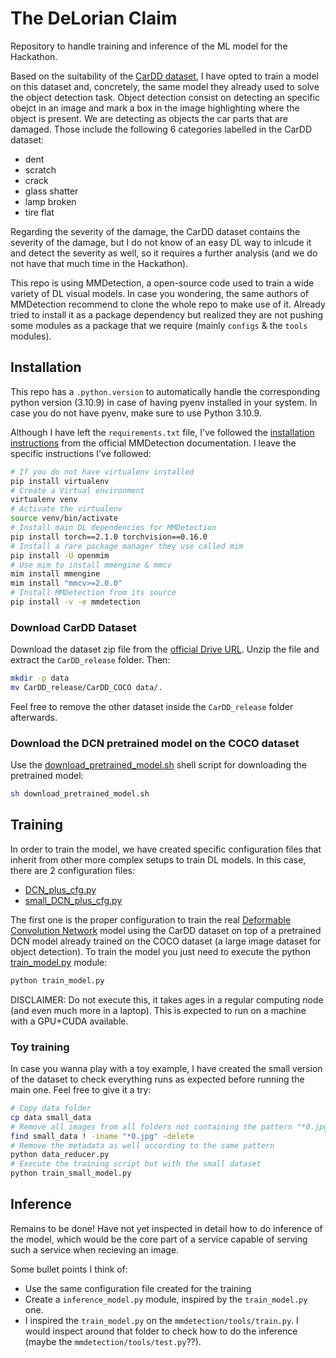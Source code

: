 # The DeLorian Claim

Repository to handle training and inference of the ML model for the Hackathon.

Based on the suitability of the [CarDD dataset](https://cardd-ustc.github.io/), I have opted to train a model on this dataset and, concretely, the same model they already used to solve the object detection task. Object detection consist on detecting an specific obejct in an image and mark a box in the image highlighting where the object is present. We are detecting as objects the car parts that are damaged. Those include the following 6 categories labelled in the CarDD dataset:
 - dent
 - scratch
 - crack
 - glass shatter
 - lamp broken
 - tire flat

Regarding the severity of the damage, the CarDD dataset contains the severity of the damage, but I do not know of an easy DL way to inlcude it and detect the severity as well, so it requires a further analysis (and we do not have that much time in the Hackathon).

This repo is using MMDetection, a open-source code used to train a wide variety of DL visual models.
In case you wondering, the same authors of MMDetection recommend to clone the whole repo to make use of it. Already tried to install it as a package dependency but realized they are not pushing some modules as a package that we require (mainly `configs` & the `tools` modules).

## Installation
This repo has a `.python.version` to automatically handle the corresponding python version (3.10.9) in case of having pyenv installed in your system.
In case you do not have pyenv, make sure to use Python 3.10.9.

Although I have left the `requirements.txt` file, I've followed the [installation instructions](https://mmdetection.readthedocs.io/en/latest/get_started.html#installation) from the official MMDetection documentation. I leave the specific instructions I've followed:

```bash
# If you do not have virtualenv installed
pip install virtualenv
# Create a Virtual environment
virtualenv venv
# Activate the virtualenv
source venv/bin/activate
# Install main DL dependencies for MMDetection
pip install torch==2.1.0 torchvision==0.16.0
# Install a rare package manager they use called mim
pip install -U openmim
# Use mim to install mmengine & mmcv
mim install mmengine
mim install "mmcv>=2.0.0"
# Install MMDetection from its source
pip install -v -e mmdetection
```

### Download CarDD Dataset

Download the dataset zip file from the [official Drive URL](https://drive.google.com/file/d/1bbyqVCKZX5Ur5Zg-uKj0jD0maWAVeOLx/view). 
Unzip the file and extract the `CarDD_release` folder. Then:
```bash
mkdir -p data
mv CarDD_release/CarDD_COCO data/.
```

Feel free to remove the other dataset inside the `CarDD_release` folder afterwards.

### Download the DCN pretrained model on the COCO dataset

Use the [download_pretrained_model.sh](download_pretrained_model.sh) shell script for downloading the pretrained model:
```bash
sh download_pretrained_model.sh
```

## Training

In order to train the model, we have created specific configuration files that inherit from other more complex setups to train DL models. In this case, there are 2 configuration files:
 - [DCN_plus_cfg.py](configs/car_damage/DCN_plus_cfg.py)
 - [small_DCN_plus_cfg.py](configs/car_damage/small_DCN_plus_cfg.py)

 The first one is the proper configuration to train the real [Deformable Convolution Network](https://arxiv.org/abs/1703.06211) model using the CarDD dataset on top of a pretrained DCN model already trained on the COCO dataset (a large image dataset for object detection).
To train the model you just need to execute the python [train_model.py](train_model.py) module:

```bash
python train_model.py
```
DISCLAIMER: Do not execute this, it takes ages in a regular computing node (and even much more in a laptop). This is expected to run on a machine with a GPU+CUDA available.

### Toy training
In case you wanna play with a toy example, I have created the small version of the dataset to check everything runs as expected before running the main one. Feel free to give it a try:

```bash
# Copy data folder
cp data small_data
# Remove all images from all folders not containing the pattern "*0.jpg" (Keep 1/10 fo the data)
find small_data ! -iname "*0.jpg" -delete
# Remove the metadata as well according to the same pattern
python data_reducer.py
# Execute the training script but with the small dataset
python train_small_model.py
```

## Inference
Remains to be done! Have not yet inspected in detail how to do inference of the model, which would be the core part of a service capable of serving such a service when recieving an image.

Some bullet points I think of:
 - Use the same configuration file created for the training
 - Create a `inference_model.py` module, inspired by the `train_model.py` one.
 - I inspired the `train_model.py` on the `mmdetection/tools/train.py`. I would inspect around that folder to check how to do the inference (maybe the `mmdetection/tools/test.py`??).